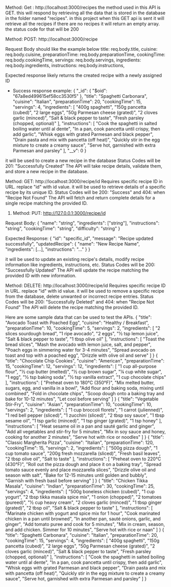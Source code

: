Method: Get : http://localhost:3000/recipes
the method used in this API is GET. this will respond by retrieving all the data that is stored in the database in the folder named "recipes". in this project when this GET api is sent it will retrieve all the recipes if there are no recipes it will return an empty array. the status code for that will be 200

Method: POST: http://localhost:3000/recipe

Request Body should like the example below
title: req.body.title,
cuisine: req.body.cuisine,
preparationTime: req.body.preparationTime,
cookingTime: req.body.cookingTime,
servings: req.body.servings,
ingredients: req.body.ingredients,
instructions: req.body.instructions,

Expected response likely returns the created recipe with a newly assigned ID
- Success response example:
{
  "_id": {
    "$oid": "67a8ed499615ef58cc3530f5"
  },
  "title": "Spaghetti Carbonara",
  "cuisine": "Italian",
  "preparationTime": 20,
  "cookingTime": 15,
  "servings": 4,
  "ingredients": [
    "400g spaghetti",
    "150g pancetta (cubed)",
    "2 large eggs",
    "50g Parmesan cheese (grated)",
    "2 cloves garlic (minced)",
    "Salt & black pepper to taste",
    "Fresh parsley (chopped, optional)"
  ],
  "instructions": [
    "Cook the spaghetti in salted boiling water until al dente",
    "In a pan, cook pancetta until crispy, then add garlic",
    "Whisk eggs with grated Parmesan and black pepper",
    "Drain pasta and mix with pancetta (off heat)",
    "Quickly stir in the egg mixture to create a creamy sauce",
    "Serve hot, garnished with extra Parmesan and parsley"
  ],
  "__v": 0
}

it will be used to create a new recipe in the database
Status Codes will be 201: "Successfully Created"
The API will take recipe details, validate them, and store a new recipe in the database.


Method: GET: http://localhost:3000/recipe/id
Requires specific recipe ID in URL. replace "id" with id value.
it will be used to retrieve details of a specific recipe by its unique ID.
Status Codes will be 200: "Success" and 404: when "Recipe Not Found"
The API will fetch and return complete details for a single recipe matching the provided ID.

1. Method: PUT: http://127.0.0.1:3000/recipe/id

Request Body:
{
  "name": "string",
  "ingredients": ["string"],
  "instructions": "string",
  "cookingTime": "string",
  "difficulty": "string"
}

Expected Response:
{
  "id": "specific_id",
  "message": "Recipe updated successfully",
  "updatedRecipe": {
    "name": "New Recipe Name",
    "ingredients": [...],
    "instructions": "..."
  }
}

it will be used to update an existing recipe's details, modify recipe information like ingredients, instructions, etc.
Status Codes will be 200: "Successfully Updated"
The API will update the recipe matching the provided ID with new information.


Method: DELETE: http://localhost:3000/recipe/id
Requires specific recipe ID in URL. replace "id" with id value.
it will be used to remove a specific recipe from the database, delete unwanted or incorrect recipe entries.
Status Codes will be 200: "Successfully Deleted" and 404: when "Recipe Not Found"
The API will delete the recipe matching the provided ID.

Here are some sample data that can be used to test the APIs.
{
   "title": "Avocado Toast with Poached Egg",
   "cuisine": "Healthy / Breakfast",
   "preparationTime": 10,
   "cookingTime": 5,
   "servings": 2,
   "ingredients": [
       "2 slices sourdough bread",
       "1 ripe avocado",
       "2 eggs",
       "½ tsp lemon juice",
       "Salt & black pepper to taste",
       "1 tbsp olive oil"
   ],
   "instructions": [
       "Toast the bread slices",
       "Mash the avocado with lemon juice, salt, and pepper",
       "Poach eggs in simmering water for 3-4 minutes",
       "Spread avocado on toast and top with a poached egg",
       "Drizzle with olive oil and serve"
   ]
}
{
   "title": "Chocolate Chip Cookies",
   "cuisine": "American",
   "preparationTime": 15,
   "cookingTime": 12,
   "servings": 12,
   "ingredients": [
       "1 cup all-purpose flour",
       "½ cup butter (melted)",
       "½ cup brown sugar",
       "¼ cup white sugar",
       "1 egg",
       "½ tsp baking soda",
       "½ tsp vanilla extract",
       "1 cup chocolate chips"
   ],
   "instructions": [
       "Preheat oven to 180°C (350°F)",
       "Mix melted butter, sugars, egg, and vanilla in a bowl",
       "Add flour and baking soda, mixing until combined",
       "Fold in chocolate chips",
       "Scoop dough onto a baking tray and bake for 10-12 minutes",
       "Let cool before serving"
   ]
}
{
   "title": "Vegetable Stir-Fry",
   "cuisine": "Asian",
   "preparationTime": 10,
   "cookingTime": 10,
   "servings": 2,
   "ingredients": [
       "1 cup broccoli florets",
       "1 carrot (julienned)",
       "1 red bell pepper (sliced)",
       "1 zucchini (sliced)",
       "2 tbsp soy sauce",
       "1 tbsp sesame oil",
       "1 tsp garlic (minced)",
       "1 tsp ginger (grated)",
       "1 tsp honey"
   ],
   "instructions": [
       "Heat sesame oil in a pan and sauté garlic and ginger",
       "Add all vegetables and stir-fry for 5 minutes",
       "Mix in soy sauce and honey, cooking for another 2 minutes",
       "Serve hot with rice or noodles"
   ]
}
{
   "title": "Classic Margherita Pizza",
   "cuisine": "Italian",
   "preparationTime": 120,
   "cookingTime": 15,
   "servings": 2,
   "ingredients": [
       "500g pizza dough",
       "1 cup tomato sauce",
       "200g fresh mozzarella (sliced)",
       "Fresh basil leaves",
       "2 tbsp olive oil",
       "Salt to taste"
   ],
   "instructions": [
       "Preheat oven to 220°C (430°F)",
       "Roll out the pizza dough and place it on a baking tray",
       "Spread tomato sauce evenly and place mozzarella slices",
       "Drizzle olive oil and season with salt",
       "Bake for 12-15 minutes until golden and bubbly",
       "Garnish with fresh basil before serving"
   ]
}
{
   "title": "Chicken Tikka Masala",
   "cuisine": "Indian", 
   "preparationTime": 30,
   "cookingTime": 25,
   "servings": 4,
   "ingredients": [
       "500g boneless chicken (cubed)",
       "1 cup yogurt",
       "2 tbsp tikka masala spice mix",
       "1 onion (chopped)",
       "2 tomatoes (pureed)",
       "½ cup heavy cream",
       "2 cloves garlic (minced)",
       "1 tbsp ginger (grated)", 
       "2 tbsp oil",
       "Salt & black pepper to taste"
   ],
   "instructions": [
       "Marinate chicken with yogurt and spice mix for 1 hour",
       "Cook marinated chicken in a pan until browned",
       "In another pan, sauté onions, garlic, and ginger",
       "Add tomato puree and cook for 5 minutes",
       "Mix in cream, season, and add chicken. Simmer for 10 minutes",
       "Serve hot with rice or naan"
   ]
}
{
    "title": "Spaghetti Carbonara",
    "cuisine": "Italian",
    "preparationTime": 20,
    "cookingTime": 15,
    "servings": 4,
    "ingredients": [
        "400g spaghetti",
        "150g pancetta (cubed)",
        "2 large eggs",
        "50g Parmesan cheese (grated)",
        "2 cloves garlic (minced)",
        "Salt & black pepper to taste",
        "Fresh parsley (chopped, optional)"
    ],
    "instructions": [
        "Cook the spaghetti in salted boiling water until al dente",
        "In a pan, cook pancetta until crispy, then add garlic",
        "Whisk eggs with grated Parmesan and black pepper",
        "Drain pasta and mix with pancetta (off heat)",
        "Quickly stir in the egg mixture to create a creamy sauce",
        "Serve hot, garnished with extra Parmesan and parsley"
    ]
}
